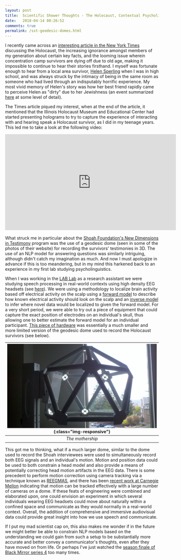 ```yaml
---
layout: post
title:  Scientific Shower Thoughts - The Holocaust, Contextual Psycholinguistics and Holograms
date:   2018-04-14 00:26:52
comments: true
permalink: /sst-geodesic-domes.html
---
```


I recently came across an [interesting article in the New York Times](https://www.nytimes.com/2018/04/12/us/holocaust-education.html) discussing the Holocaust, the increasing ignorance amongst members of my generation about certain key facts, and the looming issue wherein concentration camp survivors are dying off due to old age, making it impossible to continue to hear their stories firsthand.  I myself was fortunate enough to hear from a local area survivor, [Helen Sperling](http://www.uticaod.com/article/20151208/OPINION/151209552) when I was in high school, and was always struck by the intimacy of being in the same room as someone who had lived through an indisputably horrific experience.  My most vivid memory of Helen's story was how her best friend rapidly came to perceive Helen as "dirty" due to her Jewishness (an event summarized [here](https://www.hamilton.edu/news/story/helen-sperling-recounts-holocaust-experience) at some level of detail).

The Times article piqued my interest, when at the end of the article, it mentioned that the Illinois Holocaust Museum and Educational Center had started presenting holograms to try to capture the experience of interacting with and hearing speak a Holocaust survivor, as I did in my teenage years.  This led me to take a look at the following video:

<center><iframe width="560" height="315" src="https://www.youtube.com/embed/ZZXZz4JePMk" frameborder="0" allow="autoplay; encrypted-media" allowfullscreen></iframe></center>

What struck me in particular about the [Shoah Foundation's New Dimensions in Testimony](https://sfi.usc.edu/collections/holocaust/ndt) program was the use of a geodesic dome (seen in some of the photos of their website) for recording the survivors' testimonies in 3D.  The use of an NLP model for answering questions was similarly intriguing, although didn't catch my imagination as much.  And now I must apologize in advance if this is too meandering, but in my mind this harkened back to an experience in my first lab studying psycholinguistics.

When I was working in the [LAB Lab](http://www.lab-lab.org/) as a research assistant we were studying speech processing in real-world contexts using high density EEG headsets (see [here](http://rstb.royalsocietypublishing.org/content/369/1651/20130297)).  We were using a methodology to localize brain activity based off electrical activity on the scalp using a [forward model](http://neuroimage.usc.edu/brainstorm/Tutorials/HeadModel) to describe how known electrical activity should look on the scalp and an [inverse model](http://neuroimage.usc.edu/brainstorm/Tutorials/SourceEstimation) to infer where novel data would be localized to given the forward model.  For a very short period, we were able to try out a piece of equipment that could capture the exact position of electrodes on an individual's skull, thus allowing one to better estimate the forward model for an individual participant.  [This piece of hardware](https://www.egi.com/clinical-division/clinical-division-clinical-products/clinical-division-geodesic-photogrammetry-system) was essentially a much smaller and more limited version of the geodesic dome used to record the Holocaust survivors (see below).

| ![An EGI Geodesic Dome](images/egi_geodesic_dome.jpg){:class="img-responsive"}|
|:--:| 
| *The mothership* |

This got me to thinking, what if a much larger dome, similar to the dome used to record the Shoah interviewees were used to simultaneously record both EEG signals and an individual's motion.  Motion and position data could be used to both constrain a head model and also provide a means of potentially correcting head motion artifacts in the EEG data.  There is some precedent to perform motion correction using camera tracking via a technique known as [REEGMAS](https://www.sciencedirect.com/science/article/pii/S1053811916301112), and there has been [recent work at Carnegie Mellon](https://gizmodo.com/a-dome-packed-with-480-cameras-captures-detailed-3d-ima-1608263411) indicating that motion can be tracked effectively with a large number of cameras on a dome.  If these feats of engineering were combined and elaborated upon, one could envision an experiment in which several individuals wearing EEG headsets could move about naturally within a confined space and communicate as they would normally in a real-world context.  Overall, the addition of comprehensive and immersive audiovisual data could provide great insight into how we use speech and communicate.

If I put my mad scientist cap on, this also makes me wonder if in the future we might better be able to constrain NLP models based on the understanding we could gain from such a setup to be substantially more accurate and better convey a communicator's thoughts, even after they have moved on from life.  Or perhaps I've just watched the [season finale of Black Mirror series 4](https://en.wikipedia.org/wiki/Black_Museum_(Black_Mirror)) too many times.
